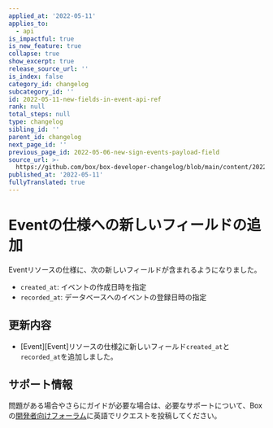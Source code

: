 ```yaml
---
applied_at: '2022-05-11'
applies_to:
  - api
is_impactful: true
is_new_feature: true
collapse: true
show_excerpt: true
release_source_url: ''
is_index: false
category_id: changelog
subcategory_id: ''
id: 2022-05-11-new-fields-in-event-api-ref
rank: null
total_steps: null
type: changelog
sibling_id: ''
parent_id: changelog
next_page_id: ''
previous_page_id: 2022-05-06-new-sign-events-payload-field
source_url: >-
  https://github.com/box/box-developer-changelog/blob/main/content/2022/05-11-new-fields-in-event-api-ref.md
published_at: '2022-05-11'
fullyTranslated: true
---
```

# Eventの仕様への新しいフィールドの追加

Eventリソースの仕様に、次の新しいフィールドが含まれるようになりました。

* `created_at`: イベントの作成日時を指定
* `recorded_at`: データベースへのイベントの登録日時の指定

<!-- more -->

## 更新内容

* [Event][Event]リソースの仕様[2][2]に新しいフィールド`created_at`と`recorded_at`を追加しました。

## サポート情報

問題がある場合やさらにガイドが必要な場合は、必要なサポートについて、Boxの[開発者向けフォーラム][1]に英語でリクエストを投稿してください。

[1]: https://support.box.com/hc/en-us/community/topics/360001932973-Platform-and-Developer-Forum

[2]: r://event
